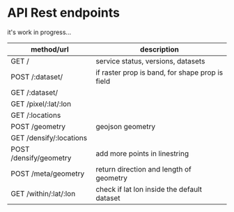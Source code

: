 
# API Rest endpoints

it's work in progress...

|method/url  | description |
|---|---|
| GET / | service status, versions, datasets |
| POST /:dataset/ | if raster prop is band, for shape prop is field |
| GET /:dataset/ | |
| GET /pixel/:lat/:lon | |
| GET /:locations | |
| POST /geometry | geojson geometry |
| GET /densify/:locations | |
| POST /densify/geometry | add more points in linestring |
| POST /meta/geometry | return direction and length of geometry |
| GET /within/:lat/:lon | check if lat lon inside the default dataset |
